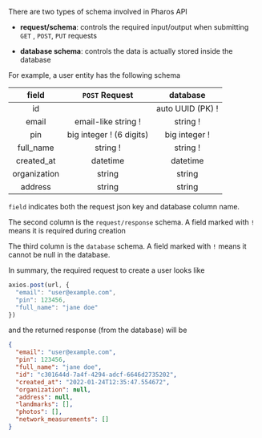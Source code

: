 
There are two types of schema involved in Pharos API

- **request/schema**: controls the required input/output when submitting `GET` , `POST`, `PUT` requests

- **database schema**: controls the data is actually stored inside the database

For example, a user entity has the following schema

field | `POST` Request | database |
:-:| :-: | :-:|
id     |  | auto UUID (PK) !
email | email-like string ! | string !
pin | big integer ! (6 digits) | big integer !
full_name | string ! | string !
created_at | datetime | datetime
organization | string | string
address | string | string

`field` indicates both the request json key and database column name.

The second column is the `request/response` schema. A field marked with `!` means it is required during creation

The third column is the `database` schema. A field marked with `!` means it cannot be null in the database.

In summary, the required request to create a user looks like


```js
axios.post(url, {
  "email": "user@example.com",
  "pin": 123456,
  "full_name": "jane doe"
})
```

and the returned response (from the database) will be


```json
{
  "email": "user@example.com",
  "pin": 123456,
  "full_name": "jane doe",
  "id": "c301644d-7a4f-4294-adcf-6646d2735202",
  "created_at": "2022-01-24T12:35:47.554672",
  "organization": null,
  "address": null,
  "landmarks": [],
  "photos": [],
  "network_measurements": []
}
```
